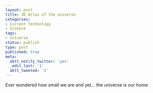 ```yaml
---
layout: post
title: 3D Atlas of the universe
categories:
- Current Technology
- Science
tags:
- universe
status: publish
type: post
published: true
meta:
  aktt_notify_twitter: 'yes'
  _edit_last: '1'
  aktt_tweeted: '1'
---
```

Ever wondered how small we are and yet... the universe is our home
